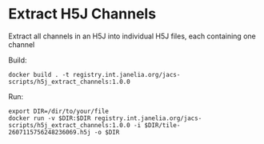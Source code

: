 # Extract H5J Channels

Extract all channels in an H5J into individual H5J files, each containing one channel

Build:
```
docker build . -t registry.int.janelia.org/jacs-scripts/h5j_extract_channels:1.0.0
```

Run:
```
export DIR=/dir/to/your/file
docker run -v $DIR:$DIR registry.int.janelia.org/jacs-scripts/h5j_extract_channels:1.0.0 -i $DIR/tile-2607115756248236069.h5j -o $DIR
```

